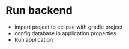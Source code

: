 # Run backend
- import project to eclipse with gradle project
- config database in application.properties
- Run application
